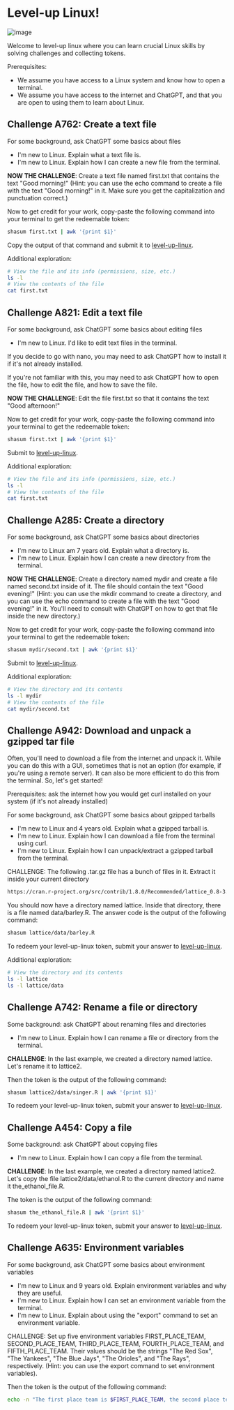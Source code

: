 # Level-up Linux!

![image](https://github.com/magland/level-up-linux/assets/3679296/c3ed6361-d5b3-44a9-813e-41396804735b)

Welcome to level-up linux where you can learn crucial Linux skills by solving challenges and collecting tokens.

Prerequisites:
- We assume you have access to a Linux system and know how to open a terminal.
- We assume you have access to the internet and ChatGPT, and that you are open to using them to learn about Linux.

## Challenge A762: Create a text file

For some background, ask ChatGPT some basics about files
- I'm new to Linux. Explain what a text file is.
- I'm new to Linux. Explain how I can create a new file from the terminal.

**NOW THE CHALLENGE**: Create a text file named first.txt that contains the text "Good morning!" (Hint: you can use the echo command to create a file with the text "Good morning!" in it. Make sure you get the capitalization and punctuation correct.)

Now to get credit for your work, copy-paste the following command into your terminal to get the redeemable token:

```bash
shasum first.txt | awk '{print $1}'
```

Copy the output of that command and submit it to [level-up-linux](https://magland.github.io/level-up-linux/).

Additional exploration:
```bash
# View the file and its info (permissions, size, etc.)
ls -l
# View the contents of the file
cat first.txt
```

## Challenge A821: Edit a text file

For some background, ask ChatGPT some basics about editing files
- I'm new to Linux. I'd like to edit text files in the terminal.

If you decide to go with nano, you may need to ask ChatGPT how to install it if it's not already installed.

If you're not familiar with this, you may need to ask ChatGPT how to open the file, how to edit the file, and how to save the file.

**NOW THE CHALLENGE**: Edit the file first.txt so that it contains the text "Good afternoon!"

Now to get credit for your work, copy-paste the following command into your terminal to get the redeemable token:

```bash
shasum first.txt | awk '{print $1}'
```

Submit to [level-up-linux](https://magland.github.io/level-up-linux/).

Additional exploration:
```bash
# View the file and its info (permissions, size, etc.)
ls -l
# View the contents of the file
cat first.txt
```

## Challenge A285: Create a directory

For some background, ask ChatGPT some basics about directories
- I'm new to Linux am 7 years old. Explain what a directory is.
- I'm new to Linux. Explain how I can create a new directory from the terminal.

**NOW THE CHALLENGE**: Create a directory named mydir and create a file named second.txt inside of it. The file should contain the text "Good evening!" (Hint: you can use the mkdir command to create a directory, and you can use the echo command to create a file with the text "Good evening!" in it. You'll need to consult with ChatGPT on how to get that file inside the new directory.)

Now to get credit for your work, copy-paste the following command into your terminal to get the redeemable token:

```bash
shasum mydir/second.txt | awk '{print $1}'
```

Submit to [level-up-linux](https://magland.github.io/level-up-linux/).

Additional exploration:
```bash
# View the directory and its contents
ls -l mydir
# View the contents of the file
cat mydir/second.txt
```

## Challenge A942: Download and unpack a gzipped tar file

Often, you'll need to download a file from the internet and unpack it. While you can do this with a GUI, sometimes that is not an option (for example, if you're using a remote server). It can also be more efficient to do this from the terminal. So, let's get started!

Prerequisites: ask the internet how you would get curl installed on your system (if it's not already installed)

For some background, ask ChatGPT some basics about gzipped tarballs
- I'm new to Linux and 4 years old. Explain what a gzipped tarball is.
- I'm new to Linux. Explain how I can download a file from the terminal using curl.
- I'm new to Linux. Explain how I can unpack/extract a gzipped tarball from the terminal.

CHALLENGE: The following .tar.gz file has a bunch of files in it. Extract it inside your current directory

```bash
https://cran.r-project.org/src/contrib/1.8.0/Recommended/lattice_0.8-3.tar.gz
```

You should now have a directory named lattice. Inside that directory, there is a file named data/barley.R. The answer code is the output of the following command:

```bash
shasum lattice/data/barley.R
```

To redeem your level-up-linux token, submit your answer to [level-up-linux](https://level-up-linux.vercel.app/).

Additional exploration:
```bash
# View the directory and its contents
ls -l lattice
ls -l lattice/data
```

## Challenge A742: Rename a file or directory

Some background: ask ChatGPT about renaming files and directories
- I'm new to Linux. Explain how I can rename a file or directory from the terminal.

**CHALLENGE**: In the last example, we created a directory named lattice. Let's rename it to lattice2.

Then the token is the output of the following command:

```bash
shasum lattice2/data/singer.R | awk '{print $1}'
```

To redeem your level-up-linux token, submit your answer to [level-up-linux](https://level-up-linux.vercel.app/).

## Challenge A454: Copy a file

Some background: ask ChatGPT about copying files
- I'm new to Linux. Explain how I can copy a file from the terminal.

**CHALLENGE**: In the last example, we created a directory named lattice2. Let's copy the file lattice2/data/ethanol.R to the current directory and name it the_ethanol_file.R.

The token is the output of the following command:

```bash
shasum the_ethanol_file.R | awk '{print $1}'
```

To redeem your level-up-linux token, submit your answer to [level-up-linux](https://level-up-linux.vercel.app/).


## Challenge A635: Environment variables

For some background, ask ChatGPT some basics about environment variables
- I'm new to Linux and 9 years old. Explain environment variables and why they are useful.
- I'm new to Linux. Explain how I can set an environment variable from the terminal.
- I'm new to Linux. Explain about using the "export" command to set an environment variable.

CHALLENGE: Set up five environment variables FIRST_PLACE_TEAM, SECOND_PLACE_TEAM, THIRD_PLACE_TEAM, FOURTH_PLACE_TEAM, and FIFTH_PLACE_TEAM. Their values should be the strings "The Red Sox", "The Yankees", "The Blue Jays", "The Orioles", and "The Rays", respectively. (Hint: you can use the export command to set environment variables).

Then the token is the output of the following command:

```bash
echo -n "The first place team is $FIRST_PLACE_TEAM, the second place team is $SECOND_PLACE_TEAM, the third place team is $THIRD_PLACE_TEAM, the fourth place team is $FOURTH_PLACE_TEAM, and the fifth place team is $FIFTH_PLACE_TEAM." | shasum | awk '{print $1}'
```




